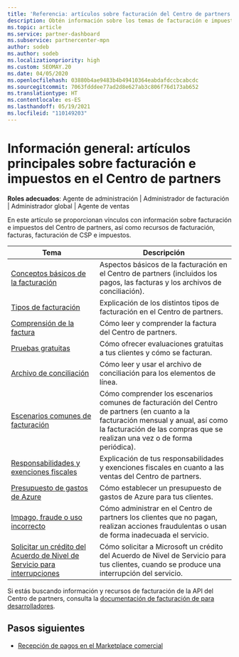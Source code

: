 ```yaml
---
title: 'Referencia: artículos sobre facturación del Centro de partners'
description: Obtén información sobre los temas de facturación e impuestos en el Centro de partners. La información abarca los recursos de facturación, las facturas, la facturación de CSP y los impuestos.
ms.topic: article
ms.service: partner-dashboard
ms.subservice: partnercenter-mpn
author: sodeb
ms.author: sodeb
ms.localizationpriority: high
ms.custom: SEOMAY.20
ms.date: 04/05/2020
ms.openlocfilehash: 03880b4ae9483b4b49410364eabdafdccbcabcdc
ms.sourcegitcommit: 7063fdddee77ad2d8e627ab3c806f76d173ab652
ms.translationtype: HT
ms.contentlocale: es-ES
ms.lasthandoff: 05/19/2021
ms.locfileid: "110149203"
---
```

# <a name="overview-main-billing-and-tax-articles-in-partner-center"></a>Información general: artículos principales sobre facturación e impuestos en el Centro de partners

**Roles adecuados**: Agente de administración | Administrador de facturación | Administrador global | Agente de ventas

En este artículo se proporcionan vínculos con información sobre facturación e impuestos del Centro de partners, así como recursos de facturación, facturas, facturación de CSP e impuestos.


| Tema | Descripción |
| ----- | ----------- |
| [Conceptos básicos de la facturación](billing-basics.md) | Aspectos básicos de la facturación en el Centro de partners (incluidos los pagos, las facturas y los archivos de conciliación). |
| [Tipos de facturación](./billing-basics.md) | Explicación de los distintos tipos de facturación en el Centro de partners. |
| [Comprensión de la factura](read-your-bill.md) | Cómo leer y comprender la factura del Centro de partners. |
| [Pruebas gratuitas](offer-your-customers-trials-of-microsoft-products.md) | Cómo ofrecer evaluaciones gratuitas a tus clientes y cómo se facturan. |
| [Archivo de conciliación](use-the-reconciliation-files.md) | Cómo leer y usar el archivo de conciliación para los elementos de línea. |
| [Escenarios comunes de facturación](common-billing-scenarios.md) | Cómo comprender los escenarios comunes de facturación del Centro de partners (en cuanto a la facturación mensual y anual, así como la facturación de las compras que se realizan una vez o de forma periódica). |
| [Responsabilidades y exenciones fiscales](tax-and-tax-exemptions.md) | Explicación de tus responsabilidades y exenciones fiscales en cuanto a las ventas del Centro de partners. |
| [Presupuesto de gastos de Azure](set-an-azure-spending-budget-for-your-customers.md) | Cómo establecer un presupuesto de gastos de Azure para tus clientes. |
| [Impago, fraude o uso incorrecto](non-payment-fraud-misuse.md) | Cómo administrar en el Centro de partners los clientes que no pagan, realizan acciones fraudulentas o usan de forma inadecuada el servicio. |
| [Solicitar un crédito del Acuerdo de Nivel de Servicio para interrupciones](request-credit.md) | Cómo solicitar a Microsoft un crédito del Acuerdo de Nivel de Servicio para tus clientes, cuando se produce una interrupción del servicio. |

Si estás buscando información y recursos de facturación de la API del Centro de partners, consulta la [documentación de facturación de para desarrolladores](/partner-center/develop/manage-billing).

## <a name="next-steps"></a>Pasos siguientes

- [Recepción de pagos en el Marketplace comercial](marketplace-get-paid.md)